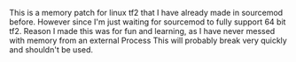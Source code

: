 This is a memory patch for linux tf2 that I have already made in sourcemod before.
However since I'm just waiting for sourcemod to fully support 64 bit tf2.
Reason I made this was for fun and learning, as I have never messed with memory from an external Process
This will probably break very quickly and shouldn't be used.

